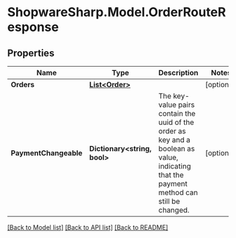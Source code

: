 # ShopwareSharp.Model.OrderRouteResponse

## Properties

Name | Type | Description | Notes
------------ | ------------- | ------------- | -------------
**Orders** | [**List&lt;Order&gt;**](Order.md) |  | [optional] 
**PaymentChangeable** | **Dictionary&lt;string, bool&gt;** | The key-value pairs contain the uuid of the order as key and a boolean as value, indicating that the payment method can still be changed. | [optional] 

[[Back to Model list]](../README.md#documentation-for-models) [[Back to API list]](../README.md#documentation-for-api-endpoints) [[Back to README]](../README.md)

